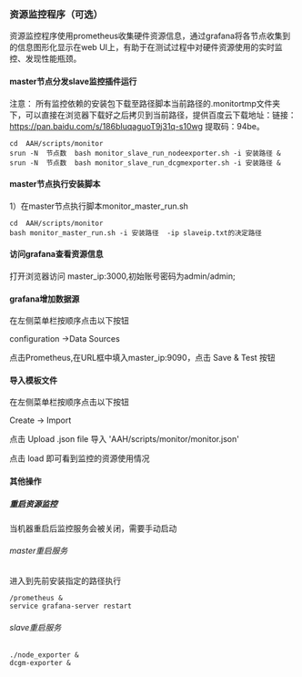 ### 资源监控程序（可选）
资源监控程序使用prometheus收集硬件资源信息，通过grafana将各节点收集到的信息图形化显示在web UI上，有助于在测试过程中对硬件资源使用的实时监控、发现性能瓶颈。
#### master节点分发slave监控插件运行
注意： 所有监控依赖的安装包下载至路径脚本当前路径的.monitortmp文件夹下，可以直接在浏览器下载好之后拷贝到当前路径，提供百度云下载地址：链接：https://pan.baidu.com/s/186bIuqaguoT9j31q-s10wg 
提取码：94be。

```
cd  AAH/scripts/monitor
srun -N  节点数  bash monitor_slave_run_nodeexporter.sh -i 安装路径 &
srun -N  节点数  bash monitor_slave_run_dcgmexporter.sh -i 安装路径 &
```
#### master节点执行安装脚本

1）在master节点执行脚本monitor_master_run.sh

```
cd  AAH/scripts/monitor
bash monitor_master_run.sh -i 安装路径  -ip slaveip.txt的决定路径
```
#### 访问grafana查看资源信息
打开浏览器访问 master_ip:3000,初始账号密码为admin/admin;

#### grafana增加数据源
在左侧菜单栏按顺序点击以下按钮

configuration ->Data Sources 

点击Prometheus,在URL框中填入master_ip:9090，点击 Save & Test 按钮
#### 导入模板文件
在左侧菜单栏按顺序点击以下按钮

Create -> Import 

点击 Upload .json file 导入 'AAH/scripts/monitor/monitor.json'

点击 load 即可看到监控的资源使用情况

#### 其他操作
##### 重启资源监控
当机器重启后监控服务会被关闭，需要手动启动
###### master重启服务
进入到先前安装指定的路径执行
```
/prometheus &
service grafana-server restart
```
###### slave重启服务
```
./node_exporter &
dcgm-exporter &
```
